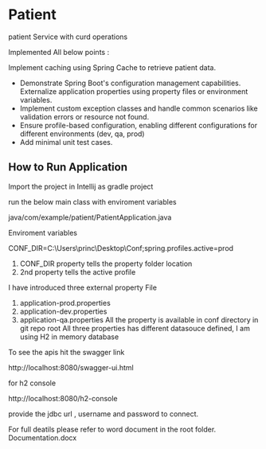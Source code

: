 # Patient
patient Service with curd operations

Implemented All below points :

Implement caching using Spring Cache to retrieve patient data.
- Demonstrate Spring Boot's configuration management capabilities. Externalize application
properties using property files or environment variables.
- Implement custom exception classes and handle common scenarios like validation errors or
resource not found.
- Ensure profile-based configuration, enabling different configurations for different environments
(dev, qa, prod)
- Add minimal unit test cases.

How to Run Application
-------------------------------------------------------
Import the project in Intellij as gradle project

run the below main class with enviroment variables

java/com/example/patient/PatientApplication.java

Enviroment variables

CONF_DIR=C:\Users\princ\Desktop\Conf;spring.profiles.active=prod

1. CONF_DIR property tells the property folder location
2. 2nd property tells the active profile

I have introduced three external property File
1. application-prod.properties
2. application-dev.properties
3. application-qa.properties
All the property is available in conf directory in git repo root
All three properties has different datasouce defined, I am using H2 in memory database

To see the apis hit the swagger link

http://localhost:8080/swagger-ui.html

for h2 console

http://localhost:8080/h2-console

provide the jdbc url , username and password to connect.



For full deatils please refer to word document in the root folder.
Documentation.docx




